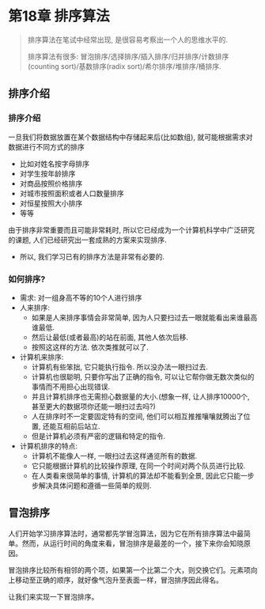 # 第18章 排序算法
> 排序算法在笔试中经常出现, 是很容易考察出一个人的思维水平的.
>
> 排序算法有很多: 冒泡排序/选择排序/插入排序/归并排序/计数排序(counting sort)/基数排序(radix sort)/希尔排序/堆排序/桶排序.
>

## 排序介绍

### 排序介绍

一旦我们将数据放置在某个数据结构中存储起来后(比如数组), 就可能根据需求对数据进行不同方式的排序

- 比如对姓名按字母排序
- 对学生按年龄排序
- 对商品按照价格排序
- 对城市按照面积或者人口数量排序
- 对恒星按照大小排序
- 等等

由于排序非常重要而且可能非常耗时, 所以它已经成为一个计算机科学中广泛研究的课题, 人们已经研究出一套成熟的方案来实现排序.

- 所以, 我们学习已有的排序方法是非常有必要的.

### 如何排序?

- 需求: 对一组身高不等的10个人进行排序
- 人来排序:
  - 如果是人来排序事情会非常简单, 因为人只要扫过去一眼就能看出来谁最高谁最低.
  - 然后让最低(或者最高)的站在前面, 其他人依次后移.
  - 按照这这样的方法. 依次类推就可以了.
- 计算机来排序:
  - 计算机有些笨拙, 它只能执行指令. 所以没办法一眼扫过去.
  - 计算机也很聪明, 只要你写出了正确的指令, 可以让它帮你做无数次类似的事情而不用担心出现错误.
  - 并且计算机排序也无需担心数据量的大小.(想象一样, 让人排序10000个, 甚至更大的数据项你还能一眼扫过去吗?)
  - 人在排序时不一定要固定特有的空间, 他们可以相互推推嚷嚷就腾出了位置, 还能互相前后站立.
  - 但是计算机必须有严密的逻辑和特定的指令.
- 计算机排序的特点:
  - 计算机不能像人一样, 一眼扫过去这样通览所有的数据.
  - 它只能根据计算机的比较操作原理, 在同一个时间对两个队员进行比较.
  - 在人类看来很简单的事情, 计算机的算法却不能看到全景, 因此它只能一步步解决具体问题和遵循一些简单的规则.

## 冒泡排序

人们开始学习排序算法时，通常都先学冒泡算法，因为它在所有排序算法中最简单。然而，从运行时间的角度来看，冒泡排序是最差的一个，接下来你会知晓原因。

冒泡排序比较所有相邻的两个项，如果第一个比第二个大，则交换它们。元素项向上移动至正确的顺序，就好像气泡升至表面一样，冒泡排序因此得名。

让我们来实现一下冒泡排序。

```js

```



